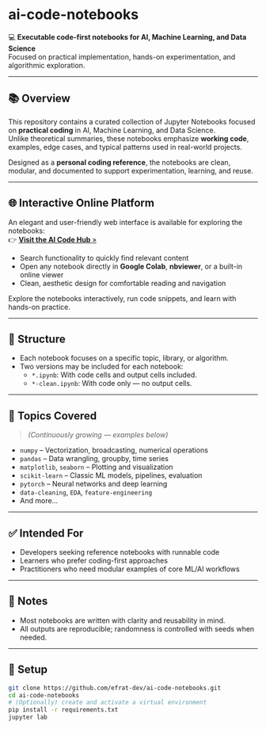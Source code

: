 # ai-code-notebooks

💻 **Executable code-first notebooks for AI, Machine Learning, and Data Science**  
Focused on practical implementation, hands-on experimentation, and algorithmic exploration.

---

## 📚 Overview

This repository contains a curated collection of Jupyter Notebooks focused on **practical coding** in AI, Machine Learning, and Data Science.  
Unlike theoretical summaries, these notebooks emphasize **working code**, examples, edge cases, and typical patterns used in real-world projects.

Designed as a **personal coding reference**, the notebooks are clean, modular, and documented to support experimentation, learning, and reuse.

---


## 🌐 Interactive Online Platform

An elegant and user-friendly web interface is available for exploring the notebooks:  
👉 [**Visit the AI Code Hub** »](https://efrat-dev.github.io/ai-code-notebooks/)

- Search functionality to quickly find relevant content  
- Open any notebook directly in **Google Colab**, **nbviewer**, or a built-in online viewer  
- Clean, aesthetic design for comfortable reading and navigation  

Explore the notebooks interactively, run code snippets, and learn with hands-on practice.

---

## 📂 Structure

- Each notebook focuses on a specific topic, library, or algorithm.
- Two versions may be included for each notebook:
  - `*.ipynb`: With code cells and output cells included.
  - `*-clean.ipynb`: With code only — no output cells.

---

## 🧠 Topics Covered

> *(Continuously growing — examples below)*

- `numpy` – Vectorization, broadcasting, numerical operations
- `pandas` – Data wrangling, groupby, time series
- `matplotlib`, `seaborn` – Plotting and visualization
- `scikit-learn` – Classic ML models, pipelines, evaluation
- `pytorch` – Neural networks and deep learning
- `data-cleaning`, `EDA`, `feature-engineering`
- And more…

---

## ✅ Intended For

- Developers seeking reference notebooks with runnable code
- Learners who prefer coding-first approaches
- Practitioners who need modular examples of core ML/AI workflows

---

## 📝 Notes

- Most notebooks are written with clarity and reusability in mind.
- All outputs are reproducible; randomness is controlled with seeds when needed.

---

## 🔧 Setup

```bash
git clone https://github.com/efrat-dev/ai-code-notebooks.git
cd ai-code-notebooks
# (Optionally) create and activate a virtual environment
pip install -r requirements.txt
jupyter lab
